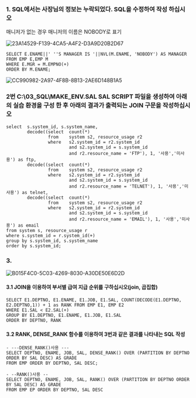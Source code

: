 ### 1. SQL에서는 사장님의 정보는 누락되었다. SQL을 수정하여 작성 하십시오
매니저가 없는 경우 매니저의 이름은 NOBODY로 표기


![23A14529-F139-4CA5-A4F2-D3A9D20B2D67](https://user-images.githubusercontent.com/77392444/117590929-c125db00-b16c-11eb-8a64-6ae033695041.jpeg)


```
SELECT E.ENAME||' ''S MANAGER IS '||NVL(M.ENAME, 'NOBODY') AS MANAGER
FROM EMP E,EMP M 
WHERE E.MGR = M.EMPNO(+) 
ORDER BY M.ENAME;
```

![CC990982-2A97-4F8B-8B13-2AE6D148B1A5](https://user-images.githubusercontent.com/77392444/117590988-fe8a6880-b16c-11eb-9d62-dbd86fea81fc.jpeg)


### 2번 C:\03_SQL\MAKE_ENV.SAL  SAL SCRIPT 파일을 생성하여 아래의 실습 환경을 구성 한 후 아래의 결과가 출력되는 JOIN 구문을 작성하십시오

```
select  s.system_id, s.system_name,
        decode((select  count(*) 
                from    system s2, resource_usage r2
                where   s2.system_id = r2.system_id 
                        and s2.system_id = s.system_id 
                        and r2.resource_name = 'FTP'), 1, '사용','미사용') as ftp,
        decode((select  count(*) 
                from    system s2, resource_usage r2 
                where   s2.system_id = r2.system_id 
                        and s2.system_id = s.system_id 
                        and r2.resource_name = 'TELNET'), 1, '사용','미사용') as telnet,
        decode((select  count(*) 
                from    system s2, resource_usage r2
                where   s2.system_id = r2.system_id 
                        and s2.system_id = s.system_id 
                        and r2.resource_name = 'EMAIL'), 1, '사용','미사용') as email
from system s, resource_usage r
where s.system_id = r.system_id(+)
group by s.system_id, s.system_name
order by s.system_id;
```

### 3. 

![B015F4C0-5C03-4269-8030-A30DE50E6D2D](https://user-images.githubusercontent.com/77392444/117590991-064a0d00-b16d-11eb-982f-50fdb7c1afce.jpeg)


#### 3.1 JOIN을 이용하여 부서별 급여 지급 순위를 구하십시오(join, 곱집합)


```
SELECT E1.DEPTNO, E1.ENAME, E1.JOB, E1.SAL, COUNT(DECODE(E1.DEPTNO, E2.DEPTNO,1)) + 1 as RANK FROM EMP E1, EMP E2
WHERE E1.SAL < E2.SAL(+)
GROUP BY E1.DEPTNO, E1.ENAME, E1.JOB, E1.SAL
ORDER BY DEPTNO, RANK
```

#### 3.2 RANK, DENSE_RANK 함수를 이용하여 3번과 같은 결과를 나타내는 SQL 작성

```
- ---DENSE_RANK()사용 ---
SELECT DEPTNO, ENAME, JOB, SAL, DENSE_RANK() OVER (PARTITION BY DEPTNO ORDER BY SAL DESC) AS GRADE
FROM EMP ORDER BY DEPTNO, SAL DESC;

- --RANK()사용 --
SELECT DEPTNO, ENAME, JOB, SAL, RANK() OVER (PARTITION BY DEPTNO ORDER BY SAL DESC) AS GRADE
FROM EMP EP ORDER BY DEPTNO, SAL DESC
```
